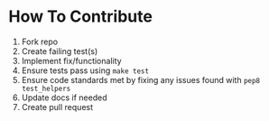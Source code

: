 # How To Contribute

1. Fork repo
2. Create failing test(s)
3. Implement fix/functionality
4. Ensure tests pass using `make test`
5. Ensure code standards met by fixing any issues found with `pep8 test_helpers`
6. Update docs if needed
7. Create pull request
